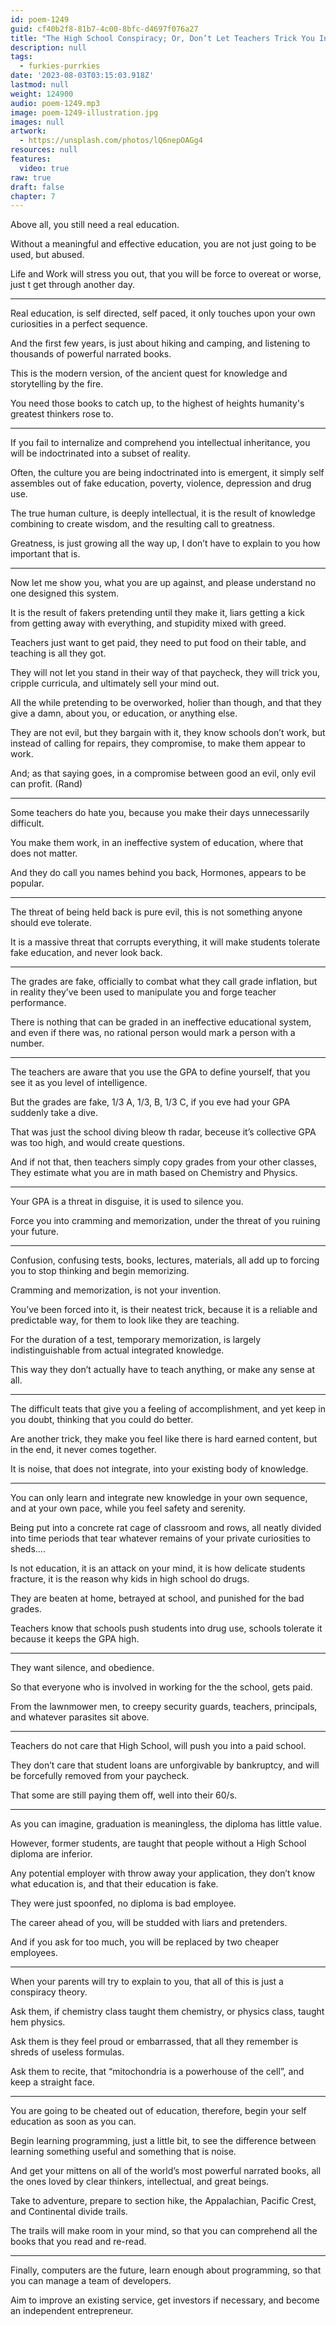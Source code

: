 ```yaml
---
id: poem-1249
guid: cf40b2f8-81b7-4c00-8bfc-d4697f076a27
title: "The High School Conspiracy; Or, Don’t Let Teachers Trick You Into Thinking That You Are Dumb"
description: null
tags:
  - furkies-purrkies
date: '2023-08-03T03:15:03.918Z'
lastmod: null
weight: 124900
audio: poem-1249.mp3
image: poem-1249-illustration.jpg
images: null
artwork:
  - https://unsplash.com/photos/lQ6nepOAGg4
resources: null
features:
  video: true
raw: true
draft: false
chapter: 7
---
```


Above all,
you still need a real education.

Without a meaningful and effective education,
you are not just going to be used, but abused.

Life and Work will stress you out,
that you will be force to overeat or worse, just t get through another day.

---

Real education, is self directed, self paced,
it only touches upon your own curiosities in a perfect sequence.

And the first few years, is just about hiking and camping,
and listening to thousands of powerful narrated books.

This is the modern version,
of the ancient quest for knowledge and storytelling by the fire.

You need those books to catch up,
to the highest of heights humanity's greatest thinkers rose to.

---

If you fail to internalize and comprehend you intellectual inheritance,
you will be indoctrinated into a subset of reality.

Often, the culture you are being indoctrinated into is emergent,
it simply self assembles out of fake education, poverty, violence, depression and drug use.

The true human culture, is deeply intellectual,
it is the result of knowledge combining to create wisdom, and the resulting call to greatness.

Greatness, is just growing all the way up,
I don’t have to explain to you how important that is.

---

Now let me show you, what you are up against,
and please understand no one designed this system.

It is the result of fakers pretending until they make it,
liars getting a kick from getting away with everything, and stupidity mixed with greed.

Teachers just want to get paid,
they need to put food on their table, and teaching is all they got.

They will not let you stand in their way of that paycheck,
they will trick you, cripple curricula, and ultimately sell your mind out.

All the while pretending to be overworked, holier than though,
and that they give a damn, about you, or education, or anything else.

They are not evil, but they bargain with it, they know schools don’t work,
but instead of calling for repairs, they compromise, to make them appear to work.

And; as that saying goes, in a compromise between good an evil,
only evil can profit. (Rand)

---

Some teachers do hate you,
because you make their days unnecessarily difficult.

You make them work,
in an ineffective system of education, where that does not matter.

And they do call you names behind you back,
Hormones, appears to be popular.

---

The threat of being held back is pure evil,
this is not something anyone should eve tolerate.

It is a massive threat that corrupts everything,
it will make students tolerate fake education, and never look back.

---

The grades are fake, officially to combat what they call grade inflation,
but in reality they’ve been used to manipulate you and forge teacher performance.

There is nothing that can be graded in an ineffective educational system,
and even if there was, no rational person would mark a person with a number.

---

The teachers are aware that you use the GPA to define yourself,
that you see it as you level of intelligence.

But the grades are fake, 1/3 A, 1/3, B, 1/3 C,
if you eve had your GPA suddenly take a dive.

That was just the school diving bleow th radar,
beceuse it’s collective GPA was too high, and would create questions.

And if not that, then teachers simply copy grades from your other classes,
They estimate what you are in math based on Chemistry and Physics.

---

Your GPA is a threat in disguise,
it is used to silence you.

Force you into cramming and memorization,
under the threat of you ruining your future.

---

Confusion, confusing tests, books, lectures, materials,
all add up to forcing you to stop thinking and begin memorizing.

Cramming and memorization,
is not your invention.

You’ve been forced into it, is their neatest trick,
because it is a reliable and predictable way, for them to look like they are teaching.

For the duration of a test, temporary memorization,
is largely indistinguishable from actual integrated knowledge.

This way they don’t actually have to teach anything,
or make any sense at all.

---

The difficult teats that give you a feeling of accomplishment,
and yet keep in you doubt, thinking that you could do better.

Are another trick, they make you feel like there is hard earned content,
but in the end, it never comes together.

It is noise, that does not integrate,
into your existing body of knowledge.

---

You can only learn and integrate new knowledge in your own sequence,
and at your own pace, while you feel safety and serenity.

Being put into a concrete rat cage of classroom and rows,
all neatly divided into time periods that tear whatever remains of your private curiosities to sheds….

Is not education, it is an attack on your mind, it is how delicate students fracture,
it is the reason why kids in high school do drugs.

They are beaten at home, betrayed at school,
and punished for the bad grades.

Teachers know that schools push students into drug use,
schools tolerate it because it keeps the GPA high.

---

They want silence,
and obedience.

So that everyone who is involved in working for the the school,
gets paid.

From the lawnmower men, to creepy security guards,
teachers, principals, and whatever parasites sit above.

---

Teachers do not care that High School,
will push you into a paid school.

They don’t care that student loans are unforgivable by bankruptcy,
and will be forcefully removed from your paycheck.

That some are still paying them off,
well into their 60/s.

---

As you can imagine, graduation is meaningless,
the diploma has little value.

However, former students,
are taught that people without a High School diploma are inferior.

Any potential employer with throw away your application,
they don’t know what education is, and that their education is fake.

They were just spoonfed,
no diploma is bad employee.

The career ahead of you,
will be studded with liars and pretenders.

And if you ask for too much,
you will be replaced by two cheaper employees.

---

When your parents will try to explain to you,
that all of this is just a conspiracy theory.

Ask them, if chemistry class taught them chemistry,
or physics class, taught hem physics.

Ask them is they feel proud or embarrassed,
that all they remember is shreds of useless formulas.

Ask them to recite, that “mitochondria is a powerhouse of the cell”,
and keep a straight face.

---

You are going to be cheated out of education,
therefore, begin your self education as soon as you can.

Begin learning programming, just a little bit,
to see the difference between learning something useful and something that is noise.

And get your mittens on all of the world’s most powerful narrated books,
all the ones loved by clear thinkers, intellectual, and great beings.

Take to adventure, prepare to section hike,
the Appalachian, Pacific Crest, and Continental divide trails.

The trails will make room in your mind,
so that you can comprehend all the books that you read and re-read.

---

Finally, computers are the future, learn enough about programming,
so that you can manage a team of developers.

Aim to improve an existing service, get investors if necessary,
and become an independent entrepreneur.
